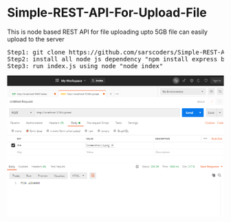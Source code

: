 # Simple-REST-API-For-Upload-File
This is node based REST API for file uploading upto 5GB file can easily upload to the server <br/>
<pre>
Step1: git clone https://github.com/sarscoders/Simple-REST-API-For-Upload-File.git or download the zip file 
Step2: install all node js dependency "npm install express body-parser connect-busboy fs-extra --save"
Step3: run index.js using node "node index"
</pre>
<img src="Screenshot (32).png">
